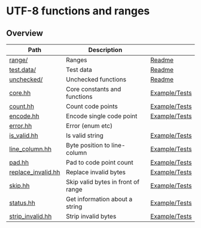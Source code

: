 # UTF-8 functions and ranges

## Overview

| Path                                      | Description                        |                                          |
| ----------------------------------------- | ---------------------------------- | ---------------------------------------- |
| [range/](range)                           | Ranges                             | [Readme](range/README.md)                |
| [test.data/](test.data)                   | Test data                          | [Readme](test.data/README.md)            |
| [unchecked/](unchecked)                   | Unchecked functions                | [Readme](unchecked/README.md)            |
| [core.hh](core.hh)                        | Core constants and functions       | [Example/Tests](core.test.cc)            |
| [count.hh](count.hh)                      | Count code points                  | [Example/Tests](count.test.cc)           |
| [encode.hh](encode.hh)                    | Encode single code point           | [Example/Tests](encode.test.cc)          |
| [error.hh](error.hh)                      | Error (enum etc)                   |                                          |
| [is\_valid.hh](is_valid.hh)               | Is valid string                    | [Example/Tests](is_valid.test.cc)        |
| [line\_column.hh](line_column.hh)         | Byte position to line-column       | [Example/Tests](line_column.test.cc)     |
| [pad.hh](pad.hh)                          | Pad to code point count            | [Example/Tests](pad.test.cc)             |
| [replace\_invalid.hh](replace_invalid.hh) | Replace invalid bytes              | [Example/Tests](replace_invalid.test.cc) |
| [skip.hh](skip.hh)                        | Skip valid bytes in front of range | [Example/Tests](skip.test.cc)            |
| [status.hh](status.hh)                    | Get information about a string     | [Example/Tests](status.test.cc)          |
| [strip\_invalid.hh](strip_invalid.hh)     | Strip invalid bytes                | [Example/Tests](strip_invalid.test.cc)   |

